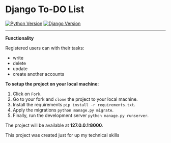 # Django To-DO List

[![Python Version](https://img.shields.io/badge/python-3.9.5-brightgreen.svg)](https://python.org)
[![Django Version](https://img.shields.io/badge/django-3.2.6-brightgreen.svg)](https://djangoproject.com)

-----------------------------------------------------------------------------------------------------------------

**Functionality**

Registered users can with their tasks: 
* write
* delete 
* update
* create another accounts


**To setup the project on your local machine:**

1. Click on `Fork`.
2. Go to your fork and `clone` the project to your local machine.
3. Install the requirements `pip install -r requirements.txt`.
4. Apply the migrations `python manage.py migrate`.
5. Finally, run the development server `python manage.py runserver`.

The project will be available at **127.0.0.1:8000**. 

This project was created just for up my technical skills


